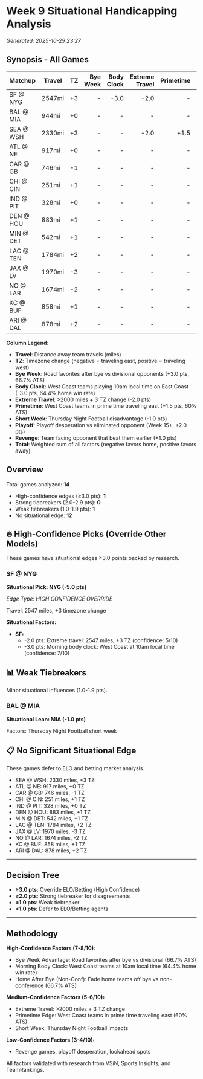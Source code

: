 # Week 9 Situational Handicapping Analysis

*Generated: 2025-10-29 23:27*


## Synopsis - All Games

| Matchup | Travel | TZ | Bye Week | Body Clock | Extreme Travel | Primetime | Short Week | Playoff | Revenge | Total |
|---------|--------|----|---------:|-----------:|---------------:|----------:|-----------:|--------:|--------:|------:|
| SF @ NYG | 2547mi | +3 | - | -3.0 | -2.0 | - | - | - | - | **-5.0** |
| BAL @ MIA | 944mi | +0 | - | - | - | - | -1.0 | - | - | **-1.0** |
| SEA @ WSH | 2330mi | +3 | - | - | -2.0 | +1.5 | - | - | - | **-0.5** |
| ATL @ NE | 917mi | +0 | - | - | - | - | - | - | - | **+0.0** |
| CAR @ GB | 746mi | -1 | - | - | - | - | - | - | - | **+0.0** |
| CHI @ CIN | 251mi | +1 | - | - | - | - | - | - | - | **+0.0** |
| IND @ PIT | 328mi | +0 | - | - | - | - | - | - | - | **+0.0** |
| DEN @ HOU | 883mi | +1 | - | - | - | - | - | - | - | **+0.0** |
| MIN @ DET | 542mi | +1 | - | - | - | - | - | - | - | **+0.0** |
| LAC @ TEN | 1784mi | +2 | - | - | - | - | - | - | - | **+0.0** |
| JAX @ LV | 1970mi | -3 | - | - | - | - | - | - | - | **+0.0** |
| NO @ LAR | 1674mi | -2 | - | - | - | - | - | - | - | **+0.0** |
| KC @ BUF | 858mi | +1 | - | - | - | - | - | - | - | **+0.0** |
| ARI @ DAL | 878mi | +2 | - | - | - | - | - | - | - | **+0.0** |

**Column Legend:**
- **Travel**: Distance away team travels (miles)
- **TZ**: Timezone change (negative = traveling east, positive = traveling west)
- **Bye Week**: Road favorites after bye vs divisional opponents (+3.0 pts, 66.7% ATS)
- **Body Clock**: West Coast teams playing 10am local time on East Coast (-3.0 pts, 64.4% home win rate)
- **Extreme Travel**: >2000 miles + 3 TZ change (-2.0 pts)
- **Primetime**: West Coast teams in prime time traveling east (+1.5 pts, 60% ATS)
- **Short Week**: Thursday Night Football disadvantage (-1.0 pts)
- **Playoff**: Playoff desperation vs eliminated opponent (Week 15+, +2.0 pts)
- **Revenge**: Team facing opponent that beat them earlier (+1.0 pts)
- **Total**: Weighted sum of all factors (negative favors home, positive favors away)

## Overview

Total games analyzed: **14**

- High-confidence edges (≥3.0 pts): **1**
- Strong tiebreakers (2.0-2.9 pts): **0**
- Weak tiebreakers (1.0-1.9 pts): **1**
- No situational edge: **12**

## 🔥 High-Confidence Picks (Override Other Models)

These games have situational edges ≥3.0 points backed by research.

### SF @ NYG

**Situational Pick: NYG (-5.0 pts)**

*Edge Type: HIGH CONFIDENCE OVERRIDE*

Travel: 2547 miles, +3 timezone change

**Situational Factors:**

- **SF:**
  - -2.0 pts: Extreme travel: 2547 miles, +3 TZ (confidence: 5/10)
  - -3.0 pts: Morning body clock: West Coast at 10am local time (confidence: 7/10)

## 📊 Weak Tiebreakers

Minor situational influences (1.0-1.9 pts).

### BAL @ MIA

**Situational Lean: MIA (-1.0 pts)**

Factors: Thursday Night Football short week

## 📋 No Significant Situational Edge

These games defer to ELO and betting market analysis.

- SEA @ WSH: 2330 miles, +3 TZ
- ATL @ NE: 917 miles, +0 TZ
- CAR @ GB: 746 miles, -1 TZ
- CHI @ CIN: 251 miles, +1 TZ
- IND @ PIT: 328 miles, +0 TZ
- DEN @ HOU: 883 miles, +1 TZ
- MIN @ DET: 542 miles, +1 TZ
- LAC @ TEN: 1784 miles, +2 TZ
- JAX @ LV: 1970 miles, -3 TZ
- NO @ LAR: 1674 miles, -2 TZ
- KC @ BUF: 858 miles, +1 TZ
- ARI @ DAL: 878 miles, +2 TZ

---

## Decision Tree

- **≥3.0 pts**: Override ELO/Betting (High Confidence)
- **≥2.0 pts**: Strong tiebreaker for disagreements
- **≥1.0 pts**: Weak tiebreaker
- **<1.0 pts**: Defer to ELO/Betting agents

---

## Methodology

**High-Confidence Factors (7-8/10):**
- Bye Week Advantage: Road favorites after bye vs divisional (66.7% ATS)
- Morning Body Clock: West Coast teams at 10am local time (64.4% home win rate)
- Home After Bye (Non-Conf): Fade home teams off bye vs non-conference (66.7% ATS)

**Medium-Confidence Factors (5-6/10):**
- Extreme Travel: >2000 miles + 3 TZ change
- Primetime Edge: West Coast teams in prime time traveling east (60% ATS)
- Short Week: Thursday Night Football impacts

**Low-Confidence Factors (3-4/10):**
- Revenge games, playoff desperation, lookahead spots

All factors validated with research from VSiN, Sports Insights, and TeamRankings.